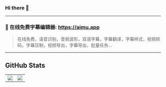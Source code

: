 ### Hi there 👋

-------------

### 📝  在线免费字幕编辑器: https://aimu.app

> 在线免费，语音识别，音频波形，双语字幕，字幕翻译，字幕样式，视频转码，字幕压制，视频导出，字幕导出，批量任务...

-------------
## GitHub Stats

<table>
  <tr>
    <td>
      <a href="https://github.com/anuraghazra/github-readme-stats">
        <img align="center" src="https://github-readme-stats.vercel.app/api?username=xjzyy&show_icons=true&theme=maroongold" />
      </a>
    </td>
    <td>
      <a href="https://github.com/anuraghazra/github-readme-stats">
        <img src="https://github-readme-stats.vercel.app/api/top-langs/?username=xjzyy&theme=dark&hide_border=false&hide=shell,hlsl,shaderlab,glsl,qml,lua&langs_count=20" />
      </a>
    </td>
  </tr>
</table>


<!--[![Anurag's github stats](https://github-readme-stats.vercel.app/api?username=xjzyy&show_icons=true)](https://github.com/anuraghazra/github-readme-stats)-->

<!--<img src="https://github-readme-stats.vercel.app/api/top-langs/?username=xjzyy&theme=dark&hide_border=false&hide=shell,hlsl,shaderlab,glsl,qml,lua&langs_count=20" />-->


<!--
**xjzyy/xjzyy** is a ✨ _special_ ✨ repository because its `README.md` (this file) appears on your GitHub profile.

Here are some ideas to get you started:

- 🔭 I’m currently working on ...
- 🌱 I’m currently learning ...
- 👯 I’m looking to collaborate on ...
- 🤔 I’m looking for help with ...
- 💬 Ask me about ...
- 📫 How to reach me: ...
- 😄 Pronouns: ...
- ⚡ Fun fact: ...
-->
